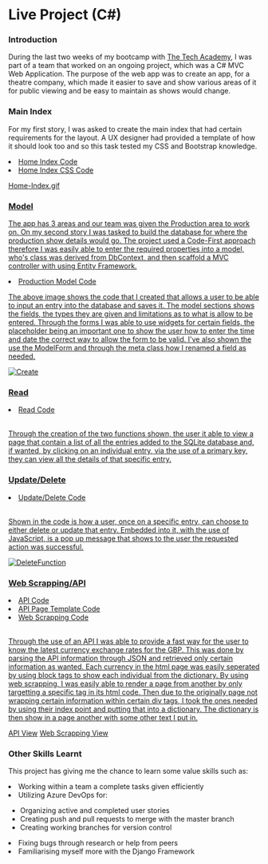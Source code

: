 <h1>Live Project (C#)</h1>

<h3>Introduction</h3>

<p>During the last two weeks of my bootcamp with <a href="https://www.learncodinganywhere.com/">The Tech Academy</a>, I was part of a team that worked on an ongoing project, which was a C# MVC Web Application. The purpose of the web app was to create an app, for a theatre company, which made it easier to save and show various areas of it for public viewing and be easy to maintain as shows would change.</p>

<h3>Main Index</h3>

<p>For my first story, I was asked to create the main index that had certain requirements for the layout. A UX designer had provided a template of how it should look too and so this task tested my CSS and Bootstrap knowledge.
  
  <li><a href="./Media/Code/Home-Index-cshtml/">Home Index Code</li>
  <li><a href="./Media/Code/Home-Index-css/">Home Index CSS Code</li>
    
  Home-Index.gif  

<h3>Model</h3>

<p>The app has 3 areas and our team was given the Production area to work on. On my second story I was tasked to build the database for where the production show details would go. The project used a Code-First approach therefore I was easily able to enter the required properties into a model, who's class was derived from DbContext, and then scaffold a MVC controller with using Entity Framework.</p>

  <li><a href="./Media/Code/Model-Production.png">Production Model Code</li>

 
<p>The above image shows the code that I created that allows a user to be able to input an entry into the database and saves it. The model sections shows the fields, the types they are given and limitations as to what is allow to be entered. Through the forms I was able to use widgets for certain fields, the placeholder being an important one to show the user how to enter the time and date the correct way to allow the form to be valid. I've also shown the use the ModelForm and through the meta class how I renamed a field as needed.</p>
  
![Create](https://user-images.githubusercontent.com/108291876/195746518-3a7f188a-1a71-4a7b-bdd8-62592aa34fff.gif)

<h3>Read</h3>

<li><a href="./Media/Model_views2.png">Read Code</li><br>

<p>Through the creation of the two functions shown, the user it able to view a page that contain a list of all the entries added to the SQLite database and, if wanted, by clicking on an individual entry, via the use of a primary key, they can view all the details of that specific entry.</p>

<h3>Update/Delete</h3>

<li><a href="./Media/Model_update_delete.png">Update/Delete Code</li><br>

<p>Shown in the code is how a user, once on a specific entry, can choose to either delete or update that entry. Embedded into it, with the use of JavaScript, is a pop up message that shows to the user the requested action was successful.</p>

![DeleteFunction](https://user-images.githubusercontent.com/108291876/195746873-a04eeeae-99ae-4983-a5d4-69a2a0e67fae.gif)

<h3>Web Scrapping/API</h3>
  
<li><a href="./Media/API_BS_01.png">API Code</li>
<li><a href="./Media/API_Page.png">API Page Template Code</li>
<li><a href="./Media/API_BS_02.png">Web Scrapping Code</li><br>

<p>Through the use of an API I was able to provide a fast way for the user to know the latest currency exchange rates for the GBP. This was done by parsing the API information through JSON and retrieved only certain information as wanted. Each currency in the html page was easily seperated by using block tags to show each individual from the dictionary.
By using web scrapping, I was easily able to render a page from another by only targetting a specific tag in its html code. Then due to the originally page not wrapping certain information within certain div tags, I took the ones needed by using their index point and putting that into a dictionary. The dictionary is then show in a page another with some other text I put in.</p>

<a href="./Media/API.png">API View</a>
<a href="./Media/BS.gif">Web Scrapping View</a>
  
<h3>Other Skills Learnt</h3>
  
<p>This project has giving me the chance to learn some value skills such as:

<li>Working within a team a complete tasks given efficiently
<li>Utilizing Azure DevOps for:</li>
  <ul><li>Organizing active and completed user stories</li>
  <li>Creating push and pull requests to merge with the master branch</li>
  <li>Creating working branches for version control</li></ul>
<li>Fixing bugs through research or help from peers</li>
<li>Familiarising myself more with the Django Framework</li>
